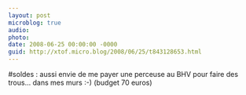 ```yaml
---
layout: post
microblog: true
audio: 
photo: 
date: 2008-06-25 00:00:00 -0000
guid: http://xtof.micro.blog/2008/06/25/t843128653.html
---
```

#soldes : aussi envie de me payer une perceuse au BHV pour faire des trous... dans mes murs :-) (budget 70 euros)
